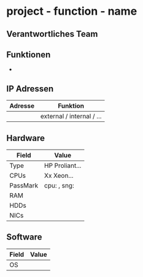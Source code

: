 # project - function - name
## Verantwortliches Team

## Funktionen
- 
## IP Adressen

| Adresse | Funktion                  |
| ------- | ------------------------- |
|         | external / internal / ... |
## Hardware

| Field    | Value          |
| -------- | -------------- |
| Type     | HP Proliant... |
| CPUs     | Xx Xeon...     |
| PassMark | cpu: , sng:    |
| RAM      |                |
| HDDs     |                |
| NICs     |                |
## Software

| Field | Value |
| ----- | ----- |
| OS    |       |
